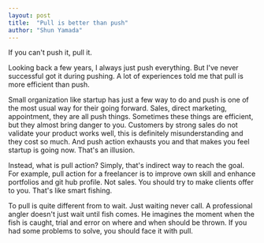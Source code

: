 ```yaml
---
layout: post
title:  "Pull is better than push"
author: "Shun Yamada"
---
```


If you can't push it, pull it.

Looking back a few years, I always just push everything. But I've never successful got it during pushing. A lot of experiences told me that pull is more efficient than push.

Small organization like startup has just a few way to do and push is one of the most usual way for their going forward.
Sales, direct marketing, appointment, they are all push things. Sometimes these things are efficient, but they almost bring danger to you. Customers by strong sales do not validate your product works well, this is definitely misunderstanding and they cost so much. And push action exhausts you and that makes you feel startup is going now. That's an illusion.

Instead, what is pull action? Simply, that's indirect way to reach the goal. For example, pull action for a freelancer is to improve own skill and enhance portfolios and git hub profile. Not sales. You should try to make clients offer to you. That's like smart fishing.

To pull is quite different from to wait. Just waiting never call. A professional angler doesn't just wait until fish comes. He imagines the moment when the fish is caught, trial and error on where and when should be thrown. If you had some problems to solve, you should face it with pull.
